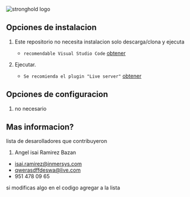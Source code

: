 ![stronghold logo](https://blog.inmersys.com/hubfs/wp2020/x-resources/cropped-inmersys-logo-1-shadow.png)


**Opciones de instalacion**
---

1. Este repositorio no necesita instalacion solo descarga/clona y ejecuta
    + `recomendable Visual Studio Code` [obtener](https://code.visualstudio.com) 

2. Ejecutar.
    + `Se recomienda el plugin "Live server"` [obtener](https://marketplace.visualstudio.com/items?itemName=ritwickdey.LiveServer)


**Opciones de configuracion**
---
1. no necesario 

**Mas informacion?**
---

lista de desarolladores que contribuyeron 

1. Angel isai Ramirez Bazan
+ isai.ramirez@inmersys.com 
+ qwerasdffdeswa@live.com 
+ 951 478 09 65

si modificas algo en el codigo agregar a la lista 
